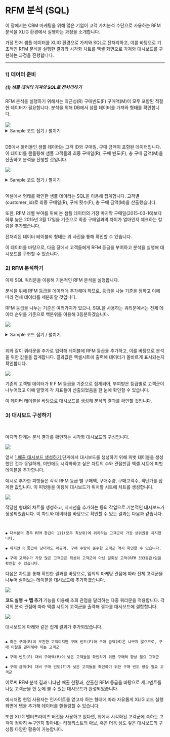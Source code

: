 
# RFM 분석 (SQL)


이 장에서는 CRM 마케팅을 위해 많은 기업이 고객 가치분석 수단으로 사용하는 RFM 분석을 XLIG 환경에서 실행하는 과정을 소개합니다. 

가장 먼저 샘플 데이터를 XLIG 환경으로 가져와 SQL로 전처리하고, 이를 바탕으로 기초적인 RFM 분석을 실행한 결과와 시각화 차트를 엑셀 화면으로 가져와 대시보드를 구현하는 과정을 진행합니다.


---



<h3>1) 데이터 준비</h3>

<h5>(1) 샘플 데이터 가져와 SQL로 전처리하기</h5>
RFM 분석을 실행하기 위해서는 최근성(R) 구매빈도(F) 구매액(M)이 모두 포함된 적절한 데이터가 필요합니다. 분석을 위해 DB에서 샘플 데이터를 가져와 형태를 확인합니다.
<br><br>
<img src = "https://user-images.githubusercontent.com/86198387/204686830-0f8f0a44-eb47-422f-9232-d60fe9786916.png" /><br>

<details>
<summary> Sample 코드 접기 / 펼치기 </summary>

<pre>

select * from crm_mart_shj.xlig_sample2

</pre>


</details><br>

DB에서 불러들인 샘플 데이터는 고객 ID와 구매일, 구매 금액이 포함된 데이터입니다. 이 데이터를 핸들링해 샘플 고객들의 최종 구매일(R), 구매 빈도(F), 총 구매 금액(M)을 산출하고 분석을 진행할 것입니다.<br>

<img src = "https://user-images.githubusercontent.com/86198387/204687395-3f5f1f6e-ef0c-4ef7-9e42-cee226b6e5ae.png" /><br>

<details>
<summary> Sample 코드 접기 / 펼치기 </summary>

<pre>

select customer_id
     , MAX(trans_date) as Recency
     , count(customer_id) as Frequency
     , sum(tran_amount) as Money     
     , datediff('2015-03-17', MAX(trans_date)) as days     
  from crm_mart_shj.xlig_sample2
  group by customer_id

</pre>


</details><br>

엑셀에서 형태를 확인한 샘플 데이터는 SQL을 이용해 집계합니다. 고객별(customer_id)로 최종 구매일(R), 구매 횟수(F), 총 구매 금액(M)을 산출했습니다. <br>

또한, RFM 레벨 부여를 위해 본 샘플 데이터의 가장 마지막 구매일(2015-03-16)보다 하루 늦은 2015년 3월 17일을 기준으로 최종 구매일과의 차이가 얼마인지 체크하는 칼럼을 추가했습니다.<br>

전처리된 데이터 테이블의 형태는 위 사진을 통해 확인할 수 있습니다.<br>

이 데이터를 바탕으로, 다음 장에서 고객들에게 RFM 등급을 부여하고 분석을 실행해 대시보드를 구현할 수 있습니다.<br>

<h3>2) RFM 분석하기</h3>

이제 SQL 쿼리문을 이용해 기본적인 RFM 분석을 실행합니다.

분석을 위해 RFM 등급을 데이터에 추가해야 하므로, 등급을 나눌 기준을 정하고 이에 따라 전체 데이터를 세분화할 것입니다.<br>

RFM 등급을 나누는 기준은 여러가지가 있으나, SQL을 사용하는 쿼리문에서는 전체 데이터 순위를 기준으로 백분위를 이용해 3등분하겠습니다.<br>

<img src = "https://user-images.githubusercontent.com/86198387/205836682-ffd8e43c-1b48-4919-a4de-1bd2736a59b1.png" /><br>

<details>
<summary> Sample 코드 접기 / 펼치기 </summary>


<pre>

select Z.R_Level       
     , Z.F_Level       
     , Z.M_Level       
     , concat(Z.R_Level,Z.F_Level,Z.M_Level) as RFM_Score
     , count(Z.customer_id) as CUS_CNT 
     , sum(Z.Frequency) as SALE_QTY
     , sum(Z.Monetary) as SALE_AMT    
     , round(sum(Z.Monetary)/count(Z.customer_id),2) as AMT_CUSp   /*객단가*/
  from (
           select A.customer_id
                , A.Recency 
                , case when ROUND(PERCENT_RANK() over(order by Recency),2) <=0.33                then 3          
                       when ROUND(PERCENT_RANK() over(order by Recency),2) between 0.34 and 0.67 then 2
                                                                                                 else 1 end as R_Level
                , A.Frequency
                , case when ROUND(PERCENT_RANK() over(order by Frequency),2) <=0.33                then 3
                       when ROUND(PERCENT_RANK() over(order by Frequency),2) between 0.34 and 0.67 then 2
                                                                                                   else 1 end as F_Level
                , A.Monetary
                , case when ROUND(PERCENT_RANK() over(order by Monetary),2) <=0.33                then 3
                       when ROUND(PERCENT_RANK() over(order by Monetary),2) between 0.34 and 0.67 then 2
                                                                                                  else 1 end as M_Level           
             from (
                      select A0.customer_id  
                           , max(A0.trans_date)  as Recency    
                           , count(A0.customer_id) as Frequency
                           , sum(A0.tran_amount) as Monetary
                        from crm_mart_shj.sample_rfm A0 
                       group by A0.customer_id
                  )A   
        ) Z  
 where M_Level = 1 and F_Level in ('2,''3')
 group by RFM_SCORE
 order by SALE_AMT desc

</pre>

</details> <br>

위와 같이 쿼리문을 추가로 입력해 테이블에 RFM 등급을 추가하고, 이를 바탕으로 분석을 위한 값들을 집계합니다. 결과값은 엑셀시트에 출력해 데이터가 올바르게 표시되는지 확인합니다.<br>



<img src = "https://user-images.githubusercontent.com/86198387/205838095-503774fc-92fc-4259-ab6d-48e46c847768.png" /><br>

기존의 고객별 데이터가 R F M 등급을 기준으로 집계되어, 부여받은 등급별로 고객군이 나누어졌고 이에 알맞게 각 지표들이 산출되었음을 한 눈에 확인할 수 있습니다.<br>

이 데이터 테이블을 바탕으로 대시보드를 생성해 분석의 결과를 확인할 것입니다.<br>



<h3>3) 대시보드 구성하기</h3>

<br>

마지막 단계는 분석 결과를 확인하는 시각화 대시보드의 구성입니다.<br>

<img src = "https://user-images.githubusercontent.com/86198387/205840182-336c5782-5809-4bf1-ae69-058f29512a44.png"/><br>

앞서 <a href="/XLIG/2.사용자매뉴얼/3.데이터 분석 해보기/1.매출대시보드 생성하기/"> 1.매출 대시보드 생성하기 </a> 단계에서 대시보드를 생성하기 위해 피벗 테이블을 생성했던 것과 동일하게, 이번에도 시각화하고 싶은 차트의 수와 관점만큼 엑셀 시트에 피벗 테이블을 추가합니다.<br>

예시로 추가한 피벗들은 각각 RFM 등급 별 구매액, 구매수량, 구매고객수, 객단가를 집계한 값입니다. 이 피벗들을 이용해 대시보드가 위치할 시트에 차트를 생성합니다.<br>

<img src = "https://user-images.githubusercontent.com/86198387/205841343-05014b0b-72ca-42b5-b881-ae75787d6b35.png"/><br>

적당한 형태의 차트를 생성하고, 지시선을 추가하는 등의 작업으로 기본적인 대시보드가 생성되었습니다. 이 차트와 데이터를 바탕으로 확인할 수 있는 결과는 다음과 같습니다.<br>

```


◆ 대부분의 경우 RFM 등급이 111(모두 최상위)에 위치하는 고객군이 가장 상위권을 차지합니다.

◆ 하지만 R 등급이 낮더라도 매출액, 구매 수량이 준수한 고객군 역시 확인할 수 있습니다.

◆ 구매 고객수가 가장 많은 고객군은 최상위 고객군이 아닌 일회성 고객(RFM 333등급)임을 확인할 수 있습니다.

```


다음은 차트를 통해 확인한 결과를 바탕으로, 임의의 마케팅 관점에 따라 전체 고객군을 나누어 살펴보는 테이블을 대시보드에 추가하겠습니다. <br>


<img src = "https://user-images.githubusercontent.com/86198387/205844780-a6feef55-7a40-4fa2-b2f7-cf2bde8d34eb.png"/><br>

<b> 코드 실행 → 탭 추가 </b> 기능을 이용해 조회 관점을 달리하는 다중 쿼리문을 적용합니다. 각각의 분석 관점에 따라 엑셀 시트에 고객군을 출력해 결과를 대시보드에 결합합니다.

<img src = "https://user-images.githubusercontent.com/86198387/205842281-b952f073-9944-44e5-8840-250dedc0c8cd.png"/><br>

대시보드에 아래와 같은 집계 결과가 추가되었습니다.

```

◆ 최근 구매(R)이 부진한 고객이지만 구매 빈도(F)와 구매 금액(M)은 나쁘지 않으므로, 구매 이탈을 관리해야 하는 고객군

◆ 구매 빈도(F) 대비 구매액(M)이 낮은 고객들을 확인하기 위한 구매력 향상 필요 고객군

◆ 구매 금액(M) 대비 구매 빈도(F)가 낮은 고객들을 확인하기 위한 구매 빈도 향상 필요 고객군

```

이로써 RFM 분석 결과 나타난 매출 현황과, 산출한 RFM 등급을 바탕으로 세그멘트를 나눈 고객군을 한 눈에 볼 수 있는 대시보드가 완성되었습니다.

예시처럼 현업 사용자는 인사이트를 얻고자 하는 형태에 따라 자유롭게 XLIG 코드 실행 화면에 탭을 추가해 데이터를 핸들링할 수 있습니다.<br>

또한 XLIG 엔터프라이즈 버전을 사용하고 있다면, 위에서 시각화된 고객군에 속하는 고객이 정확히 누구인지 찾아내는 타겟리스트의 확보, 혹은 더욱 심도 깊은 대시보드의 구성등 다양한 활용이 가능합니다.

<br><br><br>
